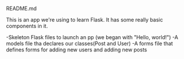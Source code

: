 README.md

This is an app we're using to learn Flask. It has some really basic components in it.

-Skeleton Flask files to launch an pp (we began with "Hello, world!")
-A models file tha declares our classes(Post and User)
-A forms file that defines forms for adding new users and adding new posts


